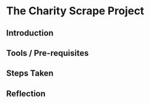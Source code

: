 # The Charity Scrape Project 

## Introduction 
## Tools / Pre-requisites
## Steps Taken 
## Reflection 
